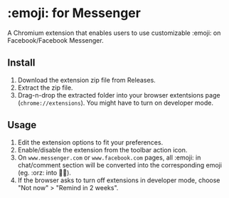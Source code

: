 # :emoji: for Messenger
A Chromium extension that enables users to use customizable :emoji: on Facebook/Facebook Messenger.

## Install
1. Download the extension zip file from Releases.
2. Extract the zip file.
3. Drag-n-drop the extracted folder into your browser extentsions page (`chrome://extensions`). You might have to turn on developer mode.

## Usage
1. Edit the extension options to fit your preferences.
2. Enable/disable the extension from the toolbar action icon.
3. On `www.messenger.com` or `www.facebook.com` pages, all :emoji: in chat/comment section will be converted into the corresponding emoji (eg. :orz: into 🙇‍♂️).
4. If the browser asks to turn off extensions in developer mode, choose "Not now" > "Remind in 2 weeks".
